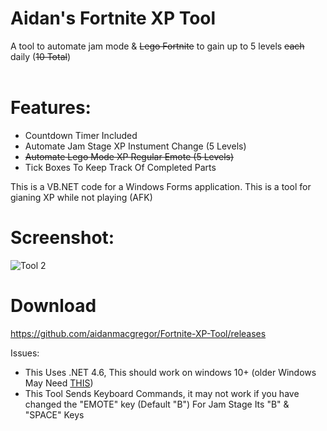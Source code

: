 # Aidan's Fortnite XP Tool
A tool to automate jam mode &amp; ~~Lego Fortnite~~ to gain up to 5 levels ~~each~~ daily (~~10 Total~~)<br>
<br>
# Features:

 - Countdown Timer Included <br>
 - Automate Jam Stage XP Instument Change (5 Levels) <br>
 - ~~Automate Lego Mode XP Regular Emote (5 Levels)~~ <br>
 - Tick Boxes To Keep Track Of Completed Parts <br>

This is a VB.NET code for a Windows Forms application. This is a tool for gianing XP while not playing (AFK)

# Screenshot:
![Tool 2](https://github.com/aidanmacgregor/Fortnite-XP-Tool/assets/11254983/d8a702d8-6249-4cb0-9ceb-5422f0128e0d)

# Download
https://github.com/aidanmacgregor/Fortnite-XP-Tool/releases

Issues:
- This Uses .NET 4.6, This should work on windows 10+ (older Windows May Need [THIS](https://dotnet.microsoft.com/en-us/download/dotnet-framework/net46))
- This Tool Sends Keyboard Commands, it may not work if you have changed the "EMOTE" key (Default "B") For Jam Stage Its "B" & "SPACE" Keys

